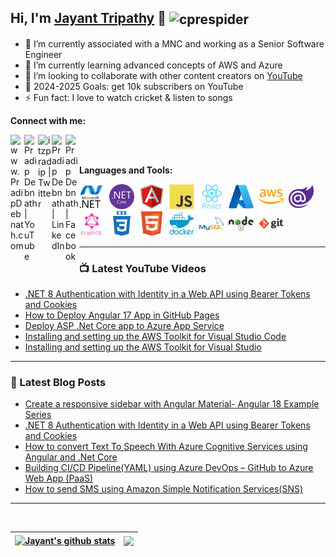 
## Hi, I'm [Jayant Tripathy][website] 👋 <img src="https://komarev.com/ghpvc/?username=JayantTripathy" alt="cprespider" align="center" />

- 🔭 I’m currently associated with a MNC and working as a Senior Software Engineer
- 🌱 I’m currently learning advanced concepts of AWS and Azure
- 👯 I’m looking to collaborate with other content creators on [YouTube][youtube]
- 🥅 2024-2025 Goals: get 10k subscribers on YouTube
- ⚡ Fun fact: I love to watch cricket & listen to songs

**Connect with me:**

[<img align="left" alt="www.PradipDebnath.com" width="22px" src="https://img.icons8.com/ultraviolet/22/000000/domain.png" />][website]
[<img align="left" alt="Pradip Debnath | YouTube" width="22px" src="https://img.icons8.com/color/22/000000/youtube-play.png" />][youtube]
[<img align="left" alt="itzpradip | Twitter" width="22px" src="https://img.icons8.com/fluent/22/000000/twitter.png" />][twitter]
[<img align="left" alt="Pradip Debnath | LinkedIn" width="22px" src="https://img.icons8.com/color/22/000000/linkedin.png" />][linkedin]
[<img align="left" alt="Pradip Debnath | Facebook" width="22px" src="https://img.icons8.com/color/22/000000/facebook-new.png" />][facebook]

<br />
<br />

**Languages and Tools:**
<br />
<div>
  <img src="https://github.com/devicons/devicon/blob/master/icons/dot-net/dot-net-original-wordmark.svg" title="dotnet" alt="dotnet" width="40" height="40"/>&nbsp;
  <img src="https://github.com/devicons/devicon/blob/master/icons/dotnetcore/dotnetcore-original.svg" title="dotnetcore" alt="dotnetcore" width="40" height="40"/>&nbsp;
  <img src="https://github.com/devicons/devicon/blob/master/icons/angularjs/angularjs-original.svg" title="Angular" alt="Angular" width="40" height="40"/>&nbsp;
  <img src="https://github.com/devicons/devicon/blob/master/icons/javascript/javascript-original.svg" title="JavaScript" alt="JavaScript" width="40" height="40"/>&nbsp;
  <img src="https://github.com/devicons/devicon/blob/master/icons/react/react-original-wordmark.svg" title="React" alt="React" width="40" height="40"/>&nbsp;
  <img src="https://github.com/devicons/devicon/blob/master/icons/azure/azure-original.svg" title="Azure" alt="Azure" width="40" height="40"/>&nbsp;
  <img src="https://github.com/devicons/devicon/blob/master/icons/amazonwebservices/amazonwebservices-plain-wordmark.svg" title="AWS" alt="AWS" width="40" height="40"/>&nbsp;
  <img src="https://github.com/devicons/devicon/blob/master/icons/blazor/blazor-original.svg" title="Blazor" alt="Blazor" width="40" height="40"/>&nbsp;
  <img src="https://github.com/devicons/devicon/blob/master/icons/graphql/graphql-plain-wordmark.svg" title="GraphQL" alt="GraphQL" width="40" height="40"/>&nbsp;
  <img src="https://github.com/devicons/devicon/blob/master/icons/css3/css3-plain-wordmark.svg"  title="CSS3" alt="CSS" width="40" height="40"/>&nbsp;
  <img src="https://github.com/devicons/devicon/blob/master/icons/html5/html5-original.svg" title="HTML5" alt="HTML" width="40" height="40"/>&nbsp;
  <img src="https://github.com/devicons/devicon/blob/master/icons/docker/docker-plain-wordmark.svg" title="Docker" alt="Docker" width="40" height="40"/>&nbsp;
  <img src="https://github.com/devicons/devicon/blob/master/icons/mysql/mysql-original-wordmark.svg" title="MySQL"  alt="MySQL" width="40" height="40"/>&nbsp;
  <img src="https://github.com/devicons/devicon/blob/master/icons/nodejs/nodejs-original-wordmark.svg" title="NodeJS" alt="NodeJS" width="40" height="40"/>&nbsp;
  <img src="https://github.com/devicons/devicon/blob/master/icons/git/git-original-wordmark.svg" title="Git" **alt="Git" width="40" height="40"/>
</div>

---

### 📺 Latest YouTube Videos
<!-- YOUTUBE:START -->
- [.NET 8 Authentication with Identity in a Web API using Bearer Tokens and Cookies](https://youtu.be/gNTIvZrXnmg)
- [How to Deploy Angular 17 App in GitHub Pages ](https://youtu.be/_zcwJ_2eL6Y)
- [Deploy ASP .Net Core app to Azure App Service](https://youtu.be/vZl-r8w08Hs)
- [Installing and setting up the AWS Toolkit for Visual Studio Code](https://youtu.be/3T6MrRIyrbo)
- [Installing and setting up the AWS Toolkit for Visual Studio](https://youtu.be/VAHul9YnuYM)
<!-- YOUTUBE:END -->

---

### 📕 Latest Blog Posts
<!-- BLOG-POST-LIST:START -->
- [Create a responsive sidebar with Angular Material- Angular 18 Example Series](https://jayanttripathy.com/create-a-responsive-sidebar-with-angular-material/)
- [.NET 8 Authentication with Identity in a Web API using Bearer Tokens and Cookies](https://jayanttripathy.com/net-8-authentication-with-identity-in-a-web-api-using-bearer-tokens-and-cookies/)
- [How to convert Text To Speech With Azure Cognitive Services using Angular and .Net Core](https://jayanttripathy.com/how-to-convert-text-to-speech-with-azure-cognitive-services-using-angular-and-net-core/)
- [Building CI/CD Pipeline(YAML) using Azure DevOps – GitHub to Azure Web App (PaaS)](https://jayanttripathy.com/building-ci-cd-pipeline-yaml-using-azure-devops/)
- [How to send SMS using Amazon Simple Notification Services(SNS)](https://jayanttripathy.com/how-to-send-sms-using-amazon-simple-notification-services-sns/)
<!-- BLOG-POST-LIST:END -->

---



[website]: https://www.jayanttripathy.com/
[twitter]: https://twitter.com/tripathyjayant
[youtube]: https://youtube.com/jayantT
[facebook]: https://www.facebook.com/TripathyJayant
[linkedin]: https://www.linkedin.com/in/jayant-tripathy-4531b3b9
[reactnativeplaylist]: https://www.youtube.com/playlist?list=PLQWFhX-gwJblNXe9Fj0WomT0aWKqoDQ-h
[flutterplaylist]: https://www.youtube.com/playlist?list=PLQWFhX-gwJbkq4pqvzmSiBrKndlwM-cNh
[wordpressdevplaylist]: https://www.youtube.com/playlist?list=PLQWFhX-gwJbkX54Rzmj0y2t3l9_HJ2a-r

<br/>

| <a href="https://github.com/JayantTripathy/github-readme-stats"><img align="center" src="https://github-readme-stats.vercel.app/api?username=JayantTripathy&show_icons=true&include_all_commits=true&theme=buefy&hide_border=true" alt="Jayant's github stats" /></a> | <a href="https://github.com/JayantTripathy/github-readme-stats"><img align="center" src="https://github-readme-stats.vercel.app/api/top-langs/?username=JayantTripathy&layout=compact&theme=buefy&hide_border=true" /></a> |
| ------------- | ------------- |
